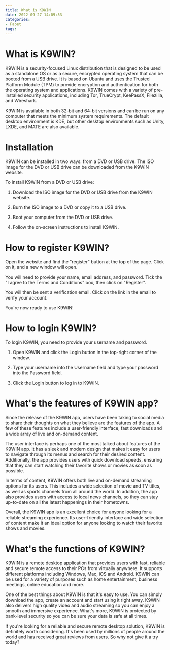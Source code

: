 ```yaml
---
title: What is K9WIN
date: 2022-09-27 14:09:53
categories:
- Fabet
tags:
---
```



#  What is K9WIN?

K9WIN is a security-focused Linux distribution that is designed to be used as a standalone OS or as a secure, encrypted operating system that can be booted from a USB drive. It is based on Ubuntu and uses the Trusted Platform Module (TPM) to provide encryption and authentication for both the operating system and applications. K9WIN comes with a variety of pre-installed security applications, including Tor, TrueCrypt, KeePassX, Filezilla, and Wireshark.

K9WIN is available in both 32-bit and 64-bit versions and can be run on any computer that meets the minimum system requirements. The default desktop environment is KDE, but other desktop environments such as Unity, LXDE, and MATE are also available.

# Installation

K9WIN can be installed in two ways: from a DVD or USB drive. The ISO image for the DVD or USB drive can be downloaded from the K9WIN website.

To install K9WIN from a DVD or USB drive:

1. Download the ISO image for the DVD or USB drive from the K9WIN website.

2. Burn the ISO image to a DVD or copy it to a USB drive.

3. Boot your computer from the DVD or USB drive.

4. Follow the on-screen instructions to install K9WIN.

#  How to register K9WIN?

Open the website and find the "register" button at the top of the page. Click on it, and a new window will open.

You will need to provide your name, email address, and password. Tick the "I agree to the Terms and Conditions" box, then click on "Register".

You will then be sent a verification email. Click on the link in the email to verify your account.

You're now ready to use K9WIN!

#  How to login K9WIN?

To login K9WIN, you need to provide your username and password.

1. Open K9WIN and click the Login button in the top-right corner of the window.

2. Type your username into the Username field and type your password into the Password field.

3. Click the Login button to log in to K9WIN.

#  What's the features of K9WIN app?

Since the release of the K9WIN app, users have been taking to social media to share their thoughts on what they believe are the features of the app. A few of these features include a user-friendly interface, fast downloads and a wide array of live and on-demand content. 

The user interface is perhaps one of the most talked about features of the K9WIN app. It has a sleek and modern design that makes it easy for users to navigate through its menus and search for their desired content. Additionally, the app provides users with quick download speeds, ensuring that they can start watching their favorite shows or movies as soon as possible. 

In terms of content, K9WIN offers both live and on-demand streaming options for its users. This includes a wide selection of movie and TV titles, as well as sports channels from all around the world. In addition, the app also provides users with access to local news channels, so they can stay up-to-date on all the latest happenings in their hometowns. 

Overall, the K9WIN app is an excellent choice for anyone looking for a reliable streaming experience. Its user-friendly interface and wide selection of content make it an ideal option for anyone looking to watch their favorite shows and movies.

#  What's the functions of K9WIN?

K9WIN is a remote desktop application that provides users with fast, reliable and secure remote access to their PCs from virtually anywhere. It supports different platforms including Windows, Mac, iOS and Android. K9WIN can be used for a variety of purposes such as home entertainment, business meetings, online education and more.

One of the best things about K9WIN is that it's easy to use. You can simply download the app, create an account and start using it right away. K9WIN also delivers high quality video and audio streaming so you can enjoy a smooth and immersive experience. What's more, K9WIN is protected by bank-level security so you can be sure your data is safe at all times.

If you're looking for a reliable and secure remote desktop solution, K9WIN is definitely worth considering. It's been used by millions of people around the world and has received great reviews from users. So why not give it a try today?